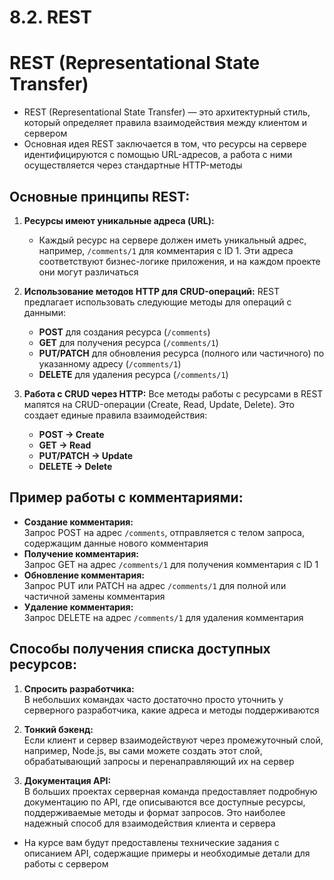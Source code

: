 # 8.2. REST

# REST (Representational State Transfer)

- REST (Representational State Transfer) — это архитектурный стиль, который определяет правила взаимодействия между клиентом и сервером
- Основная идея REST заключается в том, что ресурсы на сервере идентифицируются с помощью URL-адресов, а работа с ними осуществляется через стандартные HTTP-методы

## Основные принципы REST:

1. **Ресурсы имеют уникальные адреса (URL):**

   - Каждый ресурс на сервере должен иметь уникальный адрес, например, `/comments/1` для комментария с ID 1. Эти адреса соответствуют бизнес-логике приложения, и на каждом проекте они могут различаться

2. **Использование методов HTTP для CRUD-операций:**
   REST предлагает использовать следующие методы для операций с данными:

   - **POST** для создания ресурса (`/comments`)
   - **GET** для получения ресурса (`/comments/1`)
   - **PUT/PATCH** для обновления ресурса (полного или частичного) по указанному адресу (`/comments/1`)
   - **DELETE** для удаления ресурса (`/comments/1`)

3. **Работа с CRUD через HTTP:**
   Все методы работы с ресурсами в REST мапятся на CRUD-операции (Create, Read, Update, Delete). Это создает единые правила взаимодействия:
   - **POST → Create**
   - **GET → Read**
   - **PUT/PATCH → Update**
   - **DELETE → Delete**

## Пример работы с комментариями:

- **Создание комментария:**  
  Запрос POST на адрес `/comments`, отправляется с телом запроса, содержащим данные нового комментария
- **Получение комментария:**  
  Запрос GET на адрес `/comments/1` для получения комментария с ID 1
- **Обновление комментария:**  
  Запрос PUT или PATCH на адрес `/comments/1` для полной или частичной замены комментария
- **Удаление комментария:**  
  Запрос DELETE на адрес `/comments/1` для удаления комментария

## Способы получения списка доступных ресурсов:

1. **Спросить разработчика:**  
   В небольших командах часто достаточно просто уточнить у серверного разработчика, какие адреса и методы поддерживаются

2. **Тонкий бэкенд:**  
   Если клиент и сервер взаимодействуют через промежуточный слой, например, Node.js, вы сами можете создать этот слой, обрабатывающий запросы и перенаправляющий их на сервер

3. **Документация API:**  
   В больших проектах серверная команда предоставляет подробную документацию по API, где описываются все доступные ресурсы, поддерживаемые методы и формат запросов. Это наиболее надежный способ для взаимодействия клиента и сервера

- На курсе вам будут предоставлены технические задания с описанием API, содержащие примеры и необходимые детали для работы с сервером

